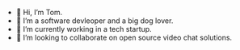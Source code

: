 - 👋 Hi, I’m Tom.
- 👀 I’m a software devleoper and a big dog lover.
- 🌱 I’m currently working in a tech startup.
- 💞️ I’m looking to collaborate on open source video chat solutions.
